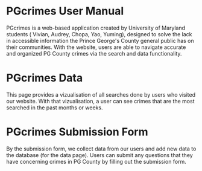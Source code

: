 # PGcrimes User Manual

PGcrimes is a web-based application created by University of Maryland students ( Vivian, Audrey, Chopa, Yao, Yuming), designed to solve the lack in accessible information the Prince George's County general public has on their communities. With the website, users are able to navigate accurate and organized PG County crimes via the search and data functionality.

# PGcrimes Data 
This page provides a vizualisation of all searches done by users who visited our website. With that vizualisation, a user can see crimes that are the most searched in the past months or weeks.   

# PGcrimes Submission Form
By the submission form, we collect data from our users and add new data to the database (for the data page). Users can submit any questions that they have concerning crimes in PG County by filling out the submission form.  

